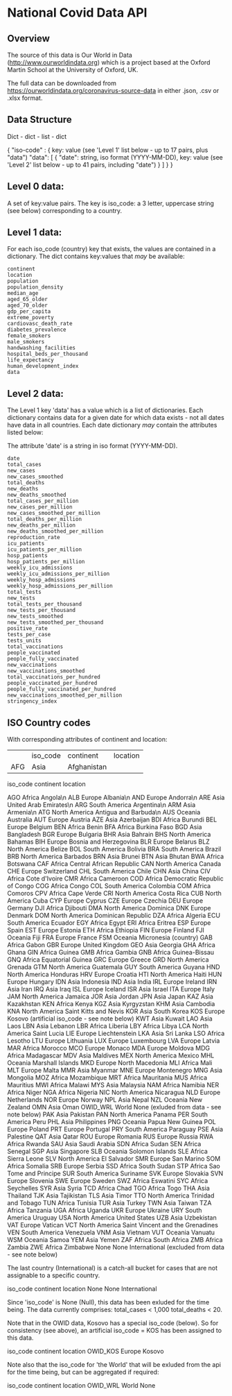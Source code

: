 # National Covid Data API

## Overview

The source of this data is Our World in Data (http://www.ourworldindata.org) which is a project based at the Oxford Martin School at the University of Oxford, UK.

The full data can be downloaded from https://ourworldindata.org/coronavirus-source-data in either .json, .csv or .xlsx format.


## Data Structure

Dict - dict - list - dict

{
    "iso-code" : {
        key: value  (see 'Level 1' list below - up to 17 pairs, plus "data")
        "data": [
            {
                "date": string, iso format (YYYY-MM-DD),
                key: value  (see 'Level 2' list below - up to 41 pairs, including "date")
            }
        ]
    }
}


## Level 0 data:

A set of key:value pairs.  The key is iso_code: a 3 letter, uppercase string (see below) corresponding to a country.


## Level 1 data:

For each iso_code (country) key that exists, the values are contained in a dictionary.  The dict contains key:values that *may* be available:

    continent
    location
    population
    population_density
    median_age
    aged_65_older
    aged_70_older
    gdp_per_capita
    extreme_poverty
    cardiovasc_death_rate
    diabetes_prevalence
    female_smokers
    male_smokers
    handwashing_facilities
    hospital_beds_per_thousand
    life_expectancy
    human_development_index
    data
    
    
## Level 2 data:

The Level 1 key 'data' has a value which is a list of dictionaries.  Each dictionary contains data for a given date for which data exists - not all dates have data in all countries.  Each date dictionary *may* contain the attributes listed below:

The attribute 'date' is a string in iso format (YYYY-MM-DD).
    
    date
    total_cases
    new_cases
    new_cases_smoothed
    total_deaths
    new_deaths
    new_deaths_smoothed
    total_cases_per_million
    new_cases_per_million
    new_cases_smoothed_per_million
    total_deaths_per_million
    new_deaths_per_million
    new_deaths_smoothed_per_million
    reproduction_rate
    icu_patients
    icu_patients_per_million
    hosp_patients
    hosp_patients_per_million
    weekly_icu_admissions
    weekly_icu_admissions_per_million
    weekly_hosp_admissions
    weekly_hosp_admissions_per_million
    total_tests
    new_tests
    total_tests_per_thousand
    new_tests_per_thousand
    new_tests_smoothed
    new_tests_smoothed_per_thousand
    positive_rate
    tests_per_case
    tests_units
    total_vaccinations
    people_vaccinated
    people_fully_vaccinated
    new_vaccinations
    new_vaccinations_smoothed
    total_vaccinations_per_hundred
    people_vaccinated_per_hundred
    people_fully_vaccinated_per_hundred
    new_vaccinations_smoothed_per_million
    stringency_index


## ISO Country codes

With corresponding attributes of continent and location:

<table>
<th>
<td>iso_code</td>
<td>continent</td>
<td>location</td>
</th>
<tr>
<td>AFG</td>
<td>Asia</td>
<td>Afghanistan</td>
</tr>
</table>

iso_code    continent	    location

	        	        
AGO	        Africa	        Angola\n
ALB	        Europe	        Albania\n
AND	        Europe	        Andorra\n
ARE	        Asia	        United Arab Emirates\n
ARG	        South America	Argentina\n
ARM	        Asia	        Armenia\n
ATG	        North America	Antigua and Barbuda\n
AUS	        Oceania	        Australia
AUT	        Europe	        Austria
AZE	        Asia	        Azerbaijan
BDI	        Africa	        Burundi
BEL	        Europe	        Belgium
BEN	        Africa	        Benin
BFA	        Africa	        Burkina Faso
BGD	        Asia	        Bangladesh
BGR	        Europe	        Bulgaria
BHR	        Asia	        Bahrain
BHS	        North America	Bahamas
BIH	        Europe	        Bosnia and Herzegovina
BLR	        Europe	        Belarus
BLZ	        North America	Belize
BOL	        South America	Bolivia
BRA	        South America	Brazil
BRB	        North America	Barbados
BRN	        Asia	        Brunei
BTN	        Asia	        Bhutan
BWA	        Africa	        Botswana
CAF	        Africa	        Central African Republic
CAN	        North America	Canada
CHE	        Europe	        Switzerland
CHL	        South America	Chile
CHN	        Asia	        China
CIV	        Africa	        Cote d'Ivoire
CMR	        Africa	        Cameroon
COD	        Africa	        Democratic Republic of Congo
COG	        Africa	        Congo
COL	        South America	Colombia
COM	        Africa	        Comoros
CPV	        Africa	        Cape Verde
CRI	        North America	Costa Rica
CUB	        North America	Cuba
CYP	        Europe	        Cyprus
CZE	        Europe	        Czechia
DEU	        Europe	        Germany
DJI	        Africa	        Djibouti
DMA	        North America	Dominica
DNK	        Europe	        Denmark
DOM	        North America	Dominican Republic
DZA	        Africa	        Algeria
ECU	        South America	Ecuador
EGY	        Africa	        Egypt
ERI	        Africa	        Eritrea
ESP	        Europe	        Spain
EST	        Europe	        Estonia
ETH	        Africa	        Ethiopia
FIN	        Europe	        Finland
FJI	        Oceania	        Fiji
FRA	        Europe	        France
FSM	        Oceania	        Micronesia (country)
GAB	        Africa	        Gabon
GBR	        Europe	        United Kingdom
GEO	        Asia	        Georgia
GHA	        Africa	        Ghana
GIN	        Africa	        Guinea
GMB	        Africa	        Gambia
GNB	        Africa	        Guinea-Bissau
GNQ	        Africa	        Equatorial Guinea
GRC	        Europe	        Greece
GRD	        North America	Grenada
GTM	        North America	Guatemala
GUY	        South America	Guyana
HND	        North America	Honduras
HRV	        Europe	        Croatia
HTI	        North America	Haiti
HUN	        Europe	        Hungary
IDN	        Asia	        Indonesia
IND	        Asia	        India
IRL	        Europe	        Ireland
IRN	        Asia	        Iran
IRQ	        Asia	        Iraq
ISL	        Europe	        Iceland
ISR	        Asia	        Israel
ITA	        Europe	        Italy
JAM	        North America	Jamaica
JOR	        Asia	        Jordan
JPN	        Asia	        Japan
KAZ	        Asia	        Kazakhstan
KEN	        Africa	        Kenya
KGZ	        Asia	        Kyrgyzstan
KHM	        Asia	        Cambodia
KNA	        North America	Saint Kitts and Nevis
KOR	        Asia	        South Korea
KOS	        Europe	        Kosovo  (artificial iso_code - see note below)
KWT	        Asia	        Kuwait
LAO	        Asia	        Laos
LBN	        Asia	        Lebanon
LBR	        Africa	        Liberia
LBY	        Africa	        Libya
LCA	        North America	Saint Lucia
LIE	        Europe	        Liechtenstein
LKA	        Asia	        Sri Lanka
LSO	        Africa	        Lesotho
LTU	        Europe	        Lithuania
LUX	        Europe	        Luxembourg
LVA	        Europe	        Latvia
MAR	        Africa	        Morocco
MCO	        Europe	        Monaco
MDA	        Europe	        Moldova
MDG	        Africa	        Madagascar
MDV	        Asia	        Maldives
MEX	        North America	Mexico
MHL	        Oceania	        Marshall Islands
MKD	        Europe	        North Macedonia
MLI	        Africa	        Mali
MLT	        Europe      	Malta
MMR	        Asia	        Myanmar
MNE	        Europe	        Montenegro
MNG	        Asia	        Mongolia
MOZ	        Africa	        Mozambique
MRT	        Africa	        Mauritania
MUS	        Africa	        Mauritius
MWI	        Africa	        Malawi
MYS	        Asia	        Malaysia
NAM	        Africa	        Namibia
NER	        Africa	        Niger
NGA	        Africa	        Nigeria
NIC	        North America	Nicaragua
NLD	        Europe	        Netherlands
NOR	        Europe	        Norway
NPL	        Asia	        Nepal
NZL	        Oceania	        New Zealand
OMN	        Asia	        Oman
OWID_WRL	World           None    (exluded from data - see note below)
PAK	        Asia	        Pakistan
PAN	        North America	Panama
PER	        South America	Peru
PHL	        Asia	        Philippines
PNG	        Oceania	        Papua New Guinea
POL	        Europe	        Poland
PRT	        Europe	        Portugal
PRY	        South America	Paraguay
PSE	        Asia	        Palestine
QAT	        Asia	        Qatar
ROU         Europe	        Romania
RUS	        Europe	        Russia
RWA	        Africa	        Rwanda
SAU	        Asia	        Saudi Arabia
SDN	        Africa	        Sudan
SEN	        Africa	        Senegal
SGP	        Asia	        Singapore
SLB	        Oceania	        Solomon Islands
SLE	        Africa	        Sierra Leone
SLV	        North America	El Salvador
SMR	        Europe	        San Marino
SOM	        Africa	        Somalia
SRB	        Europe	        Serbia
SSD	        Africa	        South Sudan
STP	        Africa	        Sao Tome and Principe
SUR	        South America	Suriname
SVK	        Europe	        Slovakia
SVN	        Europe	        Slovenia
SWE	        Europe	        Sweden
SWZ	        Africa	        Eswatini
SYC	        Africa	        Seychelles
SYR	        Asia	        Syria
TCD	        Africa	        Chad
TGO	        Africa	        Togo
THA	        Asia	        Thailand
TJK	        Asia	        Tajikistan
TLS	        Asia	        Timor
TTO	        North America	Trinidad and Tobago
TUN	        Africa	        Tunisia
TUR	        Asia	        Turkey
TWN	        Asia	        Taiwan
TZA	        Africa	        Tanzania
UGA	        Africa	        Uganda
UKR	        Europe	        Ukraine
URY	        South America	Uruguay
USA	        North America	United States
UZB	        Asia	        Uzbekistan
VAT	        Europe	        Vatican
VCT	        North America	Saint Vincent and the Grenadines
VEN	        South America	Venezuela
VNM	        Asia	        Vietnam
VUT	        Oceania	        Vanuatu
WSM	        Oceania	        Samoa
YEM	        Asia	        Yemen
ZAF	        Africa	        South Africa
ZMB	        Africa	        Zambia
ZWE	        Africa	        Zimbabwe
None        None            International   (excluded from data - see note below)

The last country (International) is a catch-all bucket for cases that are not assignable to a specific country. 

iso_code    continent	    location
None        None            International

Since 'iso_code' is None (Null), this data has been exluded for the time being.
The data currently comprises:
    total_cases < 1,000
    total_deaths < 20. 

Note that in the OWID data, Kosovo has a special iso_code (below).  So for consistency (see above), an artificial iso_code = KOS has been assigned to this data.

iso_code    continent	    location
OWID_KOS	Europe	        Kosovo

Note also that the iso_code for 'the World' that will be exluded from the api for the time being, but can be aggregated if required:

iso_code    continent	    location
OWID_WRL	World           None
